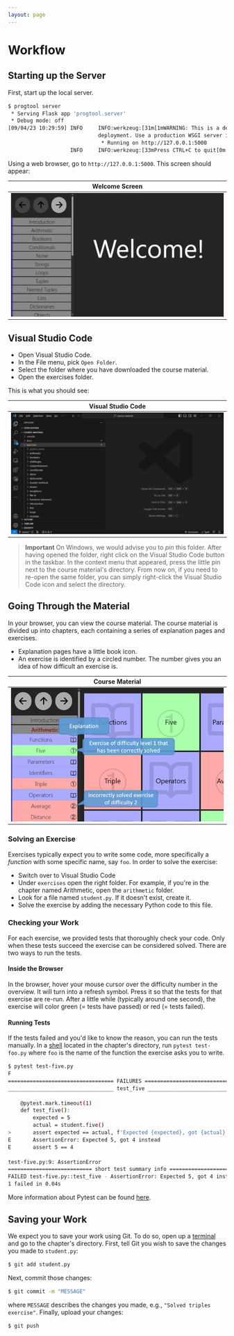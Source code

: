 ```yaml
---
layout: page
---
```


# Workflow

## Starting up the Server

First, start up the local server.

```bash
$ progtool server
 * Serving Flask app 'progtool.server'
 * Debug mode: off
[09/04/23 10:29:59] INFO     INFO:werkzeug:[31m[1mWARNING: This is a development server. Do not use it in a production            _internal.py:187
                             deployment. Use a production WSGI server instead.[0m
                              * Running on http://127.0.0.1:5000
                    INFO     INFO:werkzeug:[33mPress CTRL+C to quit[0m                                                            _internal.py:187
```

Using a web browser, go to `http://127.0.0.1:5000`.
This screen should appear:

| Welcome Screen |
| :------------: |
| ![Welcome screen](./welcome.png) |

## Visual Studio Code

* Open Visual Studio Code.
* In the File menu, pick `Open Folder`.
* Select the folder where you have downloaded the course material.
* Open the exercises folder.

This is what you should see:

| Visual Studio Code |
| :------------: |
| ![Visual Studio Code](./vscode.png) |

> **Important** On Windows, we would advise you to *pin* this folder.
> After having opened the folder, right click on the Visual Studio Code button in the taskbar.
> In the context menu that appeared, press the little pin next to the course material's directory.
> From now on, if you need to re-open the same folder, you can simply right-click the Visual Studio Code icon and select the directory.

## Going Through the Material

In your browser, you can view the course material.
The course material is divided up into chapters, each containing a series of explanation pages and exercises.

* Explanation pages have a little book icon.
* An exercise is identified by a circled number.
  The number gives you an idea of how difficult an exercise is.

| Course Material |
| :------------: |
| ![Course Material](./browser.png) |

### Solving an Exercise

Exercises typically expect you to write some code, more specifically a *function* with some specific name, say `foo`.
In order to solve the exercise:

* Switch over to Visual Studio Code
* Under `exercises` open the right folder.
  For example, if you're in the chapter named Arithmetic, open the `arithmetic` folder.
* Look for a file named `student.py`.
  If it doesn't exist, create it.
* Solve the exercise by adding the necessary Python code to this file.

### Checking your Work

For each exercise, we provided tests that thoroughly check your code.
Only when these tests succeed the exercise can be considered solved.
There are two ways to run the tests.

#### Inside the Browser

In the browser, hover your mouse cursor over the difficulty number in the overview.
It will turn into a refresh symbol.
Press it so that the tests for that exercise are re-run.
After a little while (typically around one second), the exercise will color green (= tests have passed) or red (= tests failed).

#### Running Tests

If the tests failed and you'd like to know the reason, you can run the tests manually.
In a [shell](./shell.md) located in the chapter's directory, run `pytest test-foo.py` where `foo` is the name of the function the exercise asks you to write.

```bash
$ pytest test-five.py
F                                                                        [100%]
================================== FAILURES ===================================
__________________________________ test_five __________________________________

    @pytest.mark.timeout(1)
    def test_five():
        expected = 5
        actual = student.five()
>       assert expected == actual, f'Expected {expected}, got {actual} instead'
E       AssertionError: Expected 5, got 4 instead
E       assert 5 == 4

test-five.py:9: AssertionError
=========================== short test summary info ===========================
FAILED test-five.py::test_five - AssertionError: Expected 5, got 4 instead
1 failed in 0.04s
```

More information about Pytest can be found [here](./pytest.md).

## Saving your Work

We expect you to save your work using Git.
To do so, open up a [terminal](./shell.md) and go to the chapter's directory.
First, tell Git you wish to save the changes you made to `student.py`:

```bash
$ git add student.py
```

Next, commit those changes:

```bash
$ git commit -m "MESSAGE"
```

where `MESSAGE` describes the changes you made, e.g., `"Solved triples exercise"`.
Finally, upload your changes:

```bash
$ git push
```

